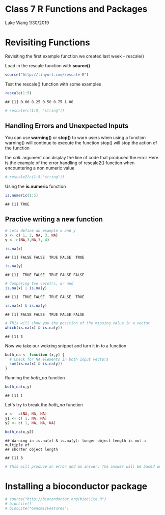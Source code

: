 Class 7 R Functions and Packages
================
Luke Wang
1/30/2019

Revisiting Functions
====================

Revisiting the first example function we created last week - rescale()

Load in the rescale function with **source()**

``` r
source("http://tinyurl.com/rescale-R")
```

Test the rescale() function with some examples

``` r
rescale(1:5)
```

    ## [1] 0.00 0.25 0.50 0.75 1.00

``` r
# rescale(c(1:5, "string"))
```

Handling Errors and Unexpected Inputs
-------------------------------------

You can use **warning()** or **stop()** to warn users when using a function warning() will continue to execute the function stop() will stop the action of the function

the *call.* argument can display the line of code that produced the error Here is the example of the error handling of rescale2() function when encountering a non numeric value

``` r
# rescale2(c(1:5,"string"))
```

Using the **is.numeric** function

``` r
is.numeric(1:5)
```

    ## [1] TRUE

Practive writing a new function
-------------------------------

``` r
# Lets define an example x and y
x <- c( 1, 2, NA, 3, NA) 
y <- c(NA,3,NA,3, 4)
```

``` r
is.na(x)
```

    ## [1] FALSE FALSE  TRUE FALSE  TRUE

``` r
is.na(y)
```

    ## [1]  TRUE FALSE  TRUE FALSE FALSE

``` r
# Comparing two vecotrs, or and
is.na(x) | is.na(y)
```

    ## [1]  TRUE FALSE  TRUE FALSE  TRUE

``` r
is.na(x) & is.na(y)
```

    ## [1] FALSE FALSE  TRUE FALSE FALSE

``` r
# This will show you the position of the missing value in a vector
which(is.na(x) & is.na(y))
```

    ## [1] 3

Now we take our wokring snippet and turn it in to a function

``` r
both_na <- function (x,y) {
  # Check for NA elements in both input vectors
  sum(is.na(x) & is.na(y))
}
```

Running the *both\_na* function

``` r
both_na(x,y)
```

    ## [1] 1

Let's try to break the *both\_na* function

``` r
x <-  c(NA, NA, NA)
y1 <- c( 1, NA, NA)
y2 <- c( 1, NA, NA, NA)

both_na(x,y2)
```

    ## Warning in is.na(x) & is.na(y): longer object length is not a multiple of
    ## shorter object length

    ## [1] 3

``` r
# This will produce an error and an answer. The answer will be based on recycling of the value
```

Installing a bioconductor package
=================================

``` r
# source("http://bioconductor.org/biocLite.R")
# biocLite()
# biocLite("GenomicFeatures")
```
